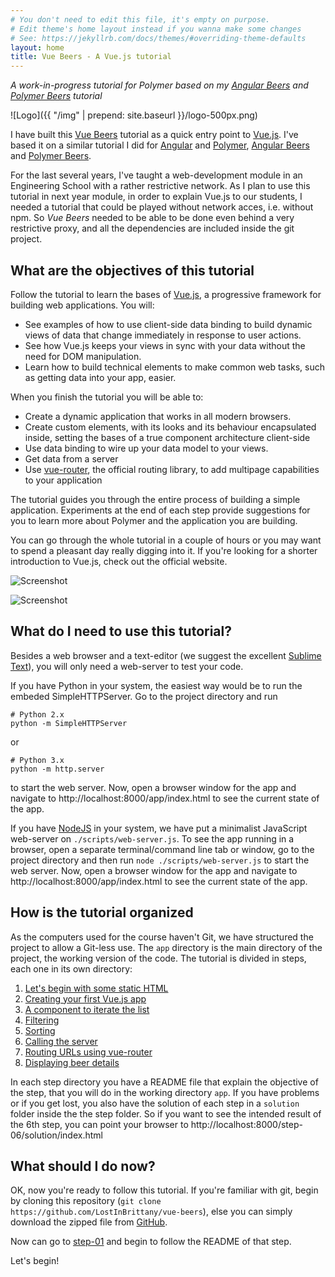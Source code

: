 ```yaml
---
# You don't need to edit this file, it's empty on purpose.
# Edit theme's home layout instead if you wanna make some changes
# See: https://jekyllrb.com/docs/themes/#overriding-theme-defaults
layout: home
title: Vue Beers - A Vue.js tutorial
---
```



*A work-in-progress tutorial for Polymer based on my [Angular Beers](https://github.com/LostInBrittany/angular-beers) and  [Polymer Beers](https://github.com/LostInBrittany/polymer-beers) tutorial*    

![Logo]({{ "/img" | prepend: site.baseurl }}/logo-500px.png)


I have built this [Vue Beers](https://lostinbrittany.github.com/io/vue-beers) tutorial as a quick entry point to [Vue.js](https://vuejs.org/). I've based it on a similar tutorial I did for [Angular](https://angular.io/) and [Polymer](https://www.polymer-project.org/), [Angular Beers](https://github.com/LostInBrittany/angular-beers) and  [Polymer Beers](https://github.com/LostInBrittany/polymer-beers).  

For the last several years, I've taught a web-development module in an Engineering School with a rather restrictive network. As I plan to use this tutorial in next year module, in order to explain Vue.js to our students, I needed a tutorial that could be played without network acces, i.e. without npm. So *Vue Beers* needed to be able to be done even behind a very restrictive proxy, and all the dependencies are included inside the git project.


## What are the objectives of this tutorial ##

Follow the tutorial to learn the bases of [Vue.js](https://vuejs.org/), a progressive framework for building web applications. You will:

- See examples of how to use client-side data binding to build dynamic views of data that change immediately in response to user actions.
- See how Vue.js keeps your views in sync with your data without the need for DOM manipulation.
- Learn how to build technical elements to make common web tasks, such as getting data into your app, easier.

When you finish the tutorial you will be able to:

- Create a dynamic application that works in all modern browsers.
- Create custom elements, with its looks and its behaviour encapsulated inside, setting the bases of a true component architecture client-side
- Use data binding to wire up your data model to your views.
- Get data from a server
- Use [vue-router](https://router.vuejs.org/en/), the official routing library, to add multipage capabilities to your application

The tutorial guides you through the entire process of building a simple application. Experiments at the end of each step provide suggestions for you to learn more about Polymer and the application you are building.

You can go through the whole tutorial in a couple of hours or you may want to spend a pleasant day really digging into it. If you're looking for a shorter introduction to Vue.js, check out the official website.

![Screenshot](/img/step-06_01.jpg)  


![Screenshot](/img/step-08_02.jpg)

## What do I need to use this tutorial? ##

Besides a web browser and a text-editor (we suggest the excellent [Sublime Text](http://www.sublimetext.com/)), you will only need a web-server to test your code.

If you have Python in your system, the easiest way would be to run the embeded SimpleHTTPServer. Go to the project directory and run

```
# Python 2.x
python -m SimpleHTTPServer
```

or 

```
# Python 3.x
python -m http.server
```

to start the web server. Now, open a browser window for the app and navigate to http://localhost:8000/app/index.html to see the current state of the app.

If you have [NodeJS](http://nodejs.org) in your system, we have put a minimalist JavaScript web-server on `./scripts/web-server.js`. To see the app running in a browser, open a separate terminal/command line tab or window, go to the project directory and then run `node ./scripts/web-server.js` to start the web server. Now, open a browser window for the app and navigate to http://localhost:8000/app/index.html to see the current state of the app.


## How is the tutorial organized ##

As the computers used for the course haven't Git, we have structured the project to allow a Git-less use. The `app` directory is the main directory of the project, the working version of the code. The tutorial is divided in steps, each one in its own directory:

1. [Let's begin with some static HTML](./step-01/)
1. [Creating your first Vue.js app](./step-02/)
1. [A component to iterate the list](./step-03/)
1. [Filtering](./step-04/)
1. [Sorting](./step-05/)
1. [Calling the server](./step-06/)
1. [Routing URLs using vue-router](./step-07/)
1. [Displaying beer details](./step-08/)

In each step directory you have a README file that explain the objective of the step, that you will do in the working directory `app`. If you have problems or if you get lost, you also have the solution of each step in a `solution` folder inside the the step folder. So if you want to see the intended result of the 6th step, you can point your browser to http://localhost:8000/step-06/solution/index.html

## What should I do now?  ##

OK, now you're ready to follow this tutorial. If you're familiar with git, begin by cloning this repository (`git clone https://github.com/LostInBrittany/vue-beers`), else you can simply download the zipped file from [GitHub](https://github.com/LostInBrittany/vue-beers/archive/master.zip).

Now can go to [step-01](./step-01) and begin to follow the README of that step. 

Let's begin!
